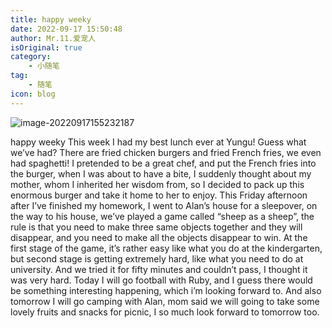 ```yaml
---
title: happy weeky
date: 2022-09-17 15:50:48
author: Mr.11.爱宠人
isOriginal: true
category:
    - 小随笔
tag:
    - 随笔
icon: blog
---
```


![image-20220917155232187](./English2.assets/image-20220917155232187.png)

happy weeky
This week I had my best lunch ever at Yungu! Guess what we’ve had? There are fried chicken burgers and fried French fries, we even had spaghetti! I pretended to be a great chef, and put the French fries into the burger, when I was about to have a bite, I suddenly thought about my mother, whom I inherited her wisdom from, so I decided to pack up this enormous burger and take it home to her to enjoy.
This Friday afternoon after I’ve finished my homework, I went to Alan’s house for a sleepover, on the way to his house, we’ve played a game called “sheep as a sheep”,   the rule is that you need to make three same objects together and they will disappear, and you need to make all the objects disappear to win. At the first stage of the game, it’s rather easy like what you do at the kindergarten, but second stage is getting extremely hard, like what you need to do at university. And we tried it for fifty minutes and couldn’t pass, I thought it was very hard.
Today I will go football with Ruby, and I guess there would be something interesting happening, which i’m looking forward to. And also tomorrow I will go camping with Alan, mom said we will going to take some lovely fruits and snacks for picnic, I so much look forward to tomorrow too.